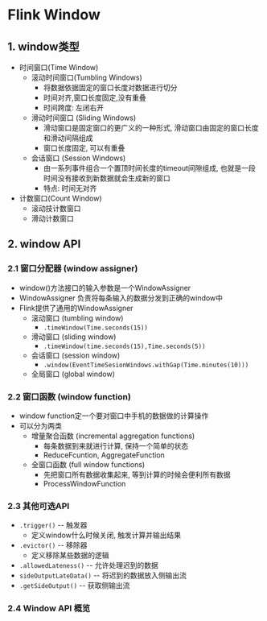 # Flink Window



## 1. window类型

- 时间窗口(Time Window)
  - 滚动时间窗口(Tumbling Windows)
    - 将数据依据固定的窗口长度对数据进行切分
    - 时间对齐,窗口长度固定,没有重叠
    - 时间跨度: 左闭右开
  - 滑动时间窗口 (Sliding Windows)
    - 滑动窗口是固定窗口的更广义的一种形式, 滑动窗口由固定的窗口长度和滑动间隔组成
    - 窗口长度固定, 可以有重叠
  - 会话窗口 (Session Windows)
    - 由一系列事件组合一个置顶时间长度的timeout间隙组成, 也就是一段时间没有接收到新数据就会生成新的窗口
    - 特点: 时间无对齐
- 计数窗口(Count Window)
  - 滚动技计数窗口
  - 滑动计数窗口

## 2. window API

### 2.1 窗口分配器 (window assigner)

- window()方法接口的输入参数是一个WindowAssigner
- WindowAssigner 负责将每条输入的数据分发到正确的window中
- Flink提供了通用的WindowAssigner
  - 滚动窗口 (tumbling window)
    - `.timeWindow(Time.seconds(15))`
  - 滑动窗口 (sliding window)
    - `.timeWindow(time.seconds(15),Time.seconds(5))`
  - 会话窗口 (session window)
    - `.window(EventTimeSesionWindows.withGap(Time.minutes(10)))`
  - 全局窗口 (global window)

### 2.2 窗口函数 (window function)

- window function定一个要对窗口中手机的数据做的计算操作
- 可以分为两类
  - 增量聚合函数 (incremental aggregation functions)
    - 每条数据到来就进行计算, 保持一个简单的状态
    - ReduceFcuntion, AggregateFunction
  - 全窗口函数 (full window functions)
    - 先把窗口所有数据收集起来, 等到计算的时候会便利所有数据
    - ProcessWindowFunction

### 2.3 其他可选API

- `.trigger()` -- 触发器
  - 定义window什么时候关闭, 触发计算并输出结果
- `.evictor()` -- 移除器
  - 定义移除某些数据的逻辑
- `.allowedLateness()` -- 允许处理迟到的数据
- `sideOutputLateData()` -- 将迟到的数据放入侧输出流
- `.getSideOutput()` -- 获取侧输出流

### 2.4 Window API 概览